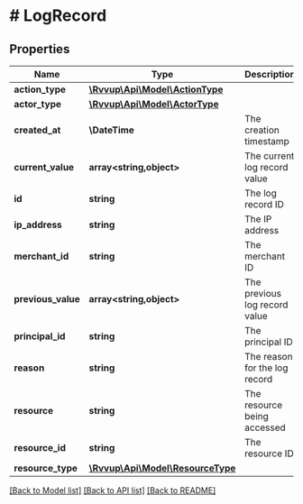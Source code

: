 # # LogRecord

## Properties

Name | Type | Description | Notes
------------ | ------------- | ------------- | -------------
**action_type** | [**\Rvvup\Api\Model\ActionType**](ActionType.md) |  |
**actor_type** | [**\Rvvup\Api\Model\ActorType**](ActorType.md) |  |
**created_at** | **\DateTime** | The creation timestamp |
**current_value** | **array<string,object>** | The current log record value |
**id** | **string** | The log record ID |
**ip_address** | **string** | The IP address | [optional]
**merchant_id** | **string** | The merchant ID | [optional]
**previous_value** | **array<string,object>** | The previous log record value | [optional]
**principal_id** | **string** | The principal ID |
**reason** | **string** | The reason for the log record | [optional]
**resource** | **string** | The resource being accessed | [optional]
**resource_id** | **string** | The resource ID |
**resource_type** | [**\Rvvup\Api\Model\ResourceType**](ResourceType.md) |  |

[[Back to Model list]](../../README.md#models) [[Back to API list]](../../README.md#endpoints) [[Back to README]](../../README.md)
